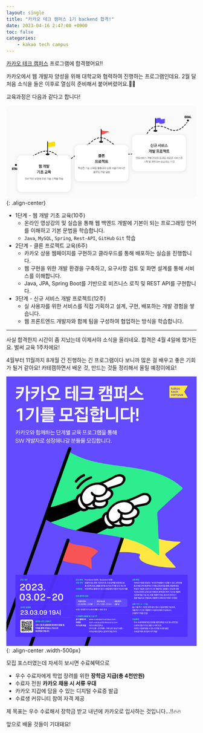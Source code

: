 ```yaml
---
layout: single
title: "카카오 테크 캠퍼스 1기 backend 합격!"
date: 2023-04-16 2:47:00 +0900
toc: false
categories:
    - kakao tech campus
---
```


[카카오 테크 캠퍼스](https://www.kakaotechcampus.com/) 프로그램에 합격했어요!!

카카오에서 웹 개발자 양성을 위해 대학교와 협력하여 진행하는 프로그램인데요. 2월 달 처음 소식을 들은 이후로 열심히 준비해서 붙어버렸어요.👏🏻

교육과정은 다음과 같다고 합니다!

![course](/assets/images/2023-04-16/course.png){: .align-center}

* 1단계 - 웹 개발 기초 교육(10주)
    * 온라인 영상강의 및 실습을 통해 웹 백엔드 개발에 기본이 되는 프로그래밍 언어를 이해하고 기본 문법을 학습합니다.
    * `Java`, `MySQL`, `Spring`, `Rest-API`, `GitHub` `Git` 학습
* 2단계 - 클론 프로젝트 교육(6주)
    * 카카오 상용 웹페이지를 구현하고 클라우드를 통해 배포하는 실습을 진행합니다.
    * 웹 구현을 위한 개발 환경을 구축하고, 요구사항 검토 및 화면 설계를 통해 서비스를 이해합니다.
    * Java, JPA, Spring Boot를 기반으로 비즈니스 로직 및 REST API를 구현합니다.
* 3단계 - 신규 서비스 개발 프로젝트(12주)
    * 실 사용자를 위한 서비스를 직접 기획하고 설계, 구현, 배포하는 개발 경험을 쌓습니다.
    * 웹 프론트엔드 개발자와 함께 팀을 구성하여 협업하는 방식을 학습합니다.

---

사실 합격한지 시간이 좀 지났는데 이제서야 소식을 올리네요. 합격은 4월 4일에 했거든요. 벌써 교육 1주차에요!

4월부터 11월까지 8개월 간 진행하는 긴 프로그램이다 보니까 많은 걸 배우고 좋은 기회가 될거 같아요! 카테캠하면서 배운 것, 만드는 것들 정리해서 올릴 예정이에요!

![poster](/assets/images/2023-04-16/poster.png){: .align-center .width-500px}

모집 포스터였는데 자세히 보시면 수료혜택으로
* 우수 수료자에게 학업 장려를 위한 **장학금 지급(총 4천만원)**
* 수료자 전원 **카카오 채용 시 서류 우대**
* 카카오 지갑에 담을 수 있는 디지털 수료증 발급
* 수료생 커뮤니티 참여 자격 제공

제 목표는 우수 수료해서 장학금 받고 내년에 카카오로 입사하는 것입니다\...!!🔥🔥

앞으로 배울 것들이 기대돼요!